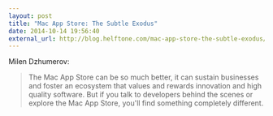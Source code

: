 ```yaml
---
layout: post
title: "Mac App Store: The Subtle Exodus"
date: 2014-10-14 19:56:40
external_url: http://blog.helftone.com/mac-app-store-the-subtle-exodus/
---
```


Milen Dzhumerov:

> The Mac App Store can be so much better, it can sustain businesses and foster an ecosystem that values and rewards innovation and high quality software. But if you talk to developers behind the scenes or explore the Mac App Store, you'll find something completely different.